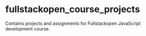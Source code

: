 # fullstackopen_course_projects
Contains projects and assignments for Fullstackopen JavaScript development course.

